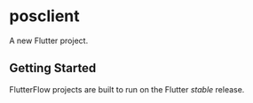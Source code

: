 # posclient

A new Flutter project.

## Getting Started

FlutterFlow projects are built to run on the Flutter _stable_ release.
